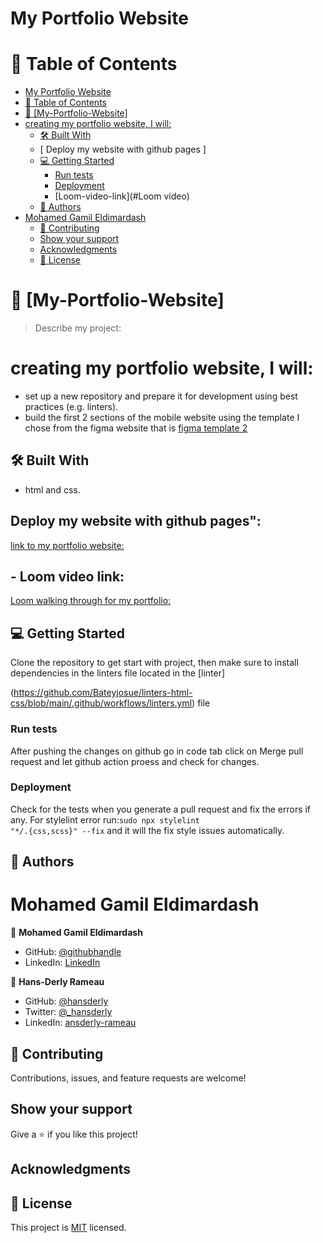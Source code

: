 # My Portfolio Website

<!-- TABLE OF CONTENTS -->

# 📗 Table of Contents

-   [My Portfolio Website](#my-portfolio-website)
-   [📗 Table of Contents](#-table-of-contents)
-   [📖 \[My-Portfolio-Website\] ](#-my-portfolio-website-)
-   [creating my portfolio website, I will:](#creating-my-portfolio-website-i-will)
    -   [🛠 Built With ](#-built-with-)
    -   [ Deploy my website with github pages ]
    -   [💻 Getting Started ](#-getting-started-)
        -   [Run tests](#run-tests)
        -   [Deployment](#deployment)
        -   [Loom-video-link](#Loom video)
    -   [👥 Authors ](#-authors-)
-   [Mohamed Gamil Eldimardash](#mohamed-gamil-eldimardash)
    -   [🤝 Contributing](#-contributing)
    -   [Show your support](#show-your-support)
    -   [Acknowledgments](#acknowledgments)
    -   [📝 License](#-license)

# 📖 [My-Portfolio-Website] <a name="about-project"></a>

> Describe my project:

# creating my portfolio website, I will:

-   set up a new repository and prepare it for development using best practices (e.g. linters).
-   build the first 2 sections of the mobile website using the template I chose from the figma website that is
    [figma template 2](https://www.figma.com/file/l7SqJ3ZfkAKih9sFxvWSR4/Microverse-Student-Project-1?node-id=34%3A1278&t=SkUszrDIRPwqLW5s-0)

## 🛠 Built With <a name="built-with"></a>

-   html and css.

## Deploy my website with github pages":

[link to my portfolio website: ](https://mmggyy66.github.io/my-portfolio-website/)

## - Loom video link: 
[Loom walking through for my portfolio: ](https://www.loom.com/share/f877b654f7a641c3a10f343d8a116ddd)

## 💻 Getting Started <a name="getting-started"></a>

Clone the repository to get start with project, then make sure to install dependencies in the linters file located in the [linter]

(https://github.com/Bateyjosue/linters-html-css/blob/main/.github/workflows/linters.yml) file

### Run tests

After pushing the changes on github go in code tab click on Merge pull request and let github action proess and check for changes.

### Deployment

Check for the tests when you generate a pull request and fix the errors if any.
For stylelint error run:<code>sudo npx stylelint "\*_/_.{css,scss}" --fix</code> and it will the fix style issues automatically.

<!-- AUTHORS -->

## 👥 Authors <a name="authors"></a>

# Mohamed Gamil Eldimardash

👤 **Mohamed Gamil Eldimardash**

-   GitHub: [@githubhandle](https://github.com/MMGGYY66)
-   LinkedIn: [LinkedIn](https://www.linkedin.com/in/mohamed-eldimardash-0023a3b5/)

👤 **Hans-Derly Rameau**

-   GitHub: [@hansderly](https://github.com/hansderly)
-   Twitter: [@\_hansderly](https://twitter.com/_hansderly)
-   LinkedIn: [ansderly-rameau](https://linkedin.com/in/ansderly-rameau/)

## 🤝 Contributing

Contributions, issues, and feature requests are welcome!

## Show your support

Give a ⭐️ if you like this project!

## Acknowledgments

## 📝 License

This project is [MIT](https://github.com/microverseinc/readme-template/blob/master/MIT.md) licensed.
